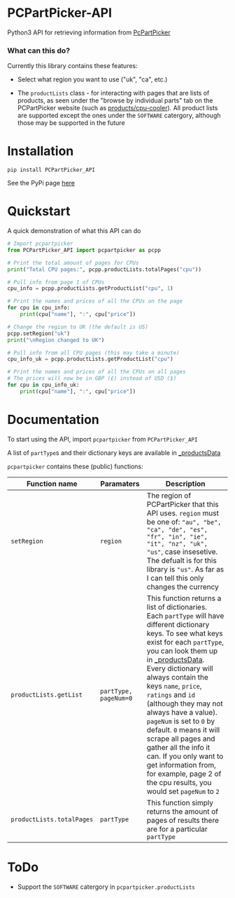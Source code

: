 # PCPartPicker-API

Python3 API for retrieving information from [PcPartPicker](https://pcpartpicker.com)

### What can this do?

Currently this library contains these features:

 - Select what region you want to use ("uk", "ca", etc.)

 - The `productLists` class - for interacting with pages that are lists of products, as seen under the "browse by individual parts" tab on the PCPartPicker website (such as [products/cpu-cooler](https://pcpartpicker.com/products/cpu-cooler)). All product lists are supported except the ones under the `SOFTWARE` catergory, although those may be supported in the future

# Installation

`pip install PCPartPicker_API`

See the PyPi page [here](https://pypi.python.org/pypi/PCPartPicker-API)

# Quickstart

A quick demonstration of what this API can do

```python
# Import pcpartpicker
from PCPartPicker_API import pcpartpicker as pcpp

# Print the total amount of pages for CPUs
print("Total CPU pages:", pcpp.productLists.totalPages("cpu"))

# Pull info from page 1 of CPUs
cpu_info = pcpp.productLists.getProductList("cpu", 1)

# Print the names and prices of all the CPUs on the page
for cpu in cpu_info:
    print(cpu["name"], ":", cpu["price"])

# Change the region to UK (the default is US)
pcpp.setRegion("uk")
print("\nRegion changed to UK")

# Pull info from all CPU pages (this may take a minute)
cpu_info_uk = pcpp.productLists.getProductList("cpu")

# Print the names and prices of all the CPUs on all pages
# The prices will now be in GBP (£) instead of USD ($)
for cpu in cpu_info_uk:
    print(cpu["name"], ":", cpu["price"])
```

# Documentation

To start using the API, import `pcpartpicker` from `PCPartPicker_API`

A list of `partType`s and their dictionary keys are available in [_productsData](https://github.com/thatguywiththatname/PcPartPicker-API/blob/master/PCPartPicker_API/_productsData.py)

`pcpartpicker` contains these (public) functions:

Function name | Paramaters | Description
-|-|-
`setRegion` | `region` | The region of PCPartPicker that this API uses. `region` must be one of: `"au", "be", "ca", "de", "es", "fr", "in", "ie", "it", "nz", "uk", "us"`, case insesetive. The defualt is for this library is `"us"`. As far as I can tell this only changes the currency
`productLists.getList` | `partType, pageNum=0` | This function returns a list of dictionaries. Each `partType` will have different dictionary keys. To see what keys exist for each `partType`, you can look them up in [_productsData](https://github.com/thatguywiththatname/PcPartPicker-API/blob/master/PCPartPicker_API/_productsData.py). Every dictionary will always contain the keys `name`, `price`, `ratings` and `id` (although they may not always have a value). `pageNum` is set to `0` by default. `0` means it will scrape all pages and gather all the info it can. If you only want to get information from, for example, page 2 of the cpu results, you would set `pageNum` to `2`
`productLists.totalPages` | `partType` | This function simply returns the amount of pages of results there are for a particular `partType`

# ToDo

 - Support the `SOFTWARE` catergory in `pcpartpicker.productLists`
